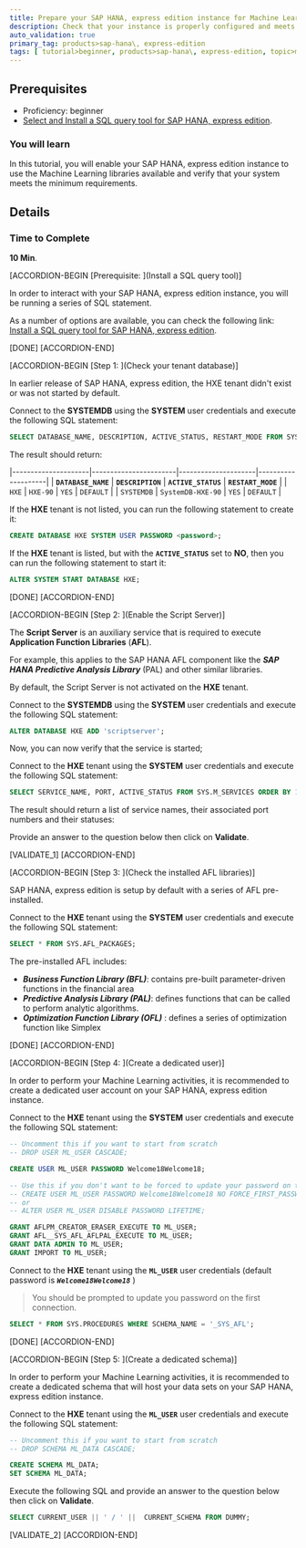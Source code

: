 ```yaml
---
title: Prepare your SAP HANA, express edition instance for Machine Learning
description: Check that your instance is properly configured and meets the minimum requirements to execute built-in Machine Learning algorithms .
auto_validation: true
primary_tag: products>sap-hana\, express-edition
tags: [ tutorial>beginner, products>sap-hana\, express-edition, topic>machine-learning ]
---
```


## Prerequisites  
- Proficiency: beginner
- [Select and Install a SQL query tool for SAP HANA, express edition](https://www.sap.com/developer/tutorials/mlb-hxe-tools-sql.html).

### You will learn

In this tutorial, you will enable your SAP HANA, express edition instance to use the Machine Learning libraries available and verify that your system meets the minimum requirements.

## Details

### Time to Complete
**10 Min**.

[ACCORDION-BEGIN [Prerequisite: ](Install a SQL query tool)]

In order to interact with your SAP HANA, express edition instance, you will be running a series of SQL statement.

As a number of options are available, you can check the following link: [Install a SQL query tool for SAP HANA, express edition](https://www.sap.com/developer/tutorials/mlb-hxe-tools-sql.html).

[DONE]
[ACCORDION-END] 

[ACCORDION-BEGIN [Step 1: ](Check your tenant database)]

In earlier release of SAP HANA, express edition, the HXE tenant didn't exist or was not started by default.

Connect to the **SYSTEMDB** using the **SYSTEM** user credentials and execute the following SQL statement:

```sql
SELECT DATABASE_NAME, DESCRIPTION, ACTIVE_STATUS, RESTART_MODE FROM SYS.M_DATABASES ORDER BY 1;
```

The result should return:

|---------------------|-----------------------|---------------------|--------------------|
| **`DATABASE_NAME`** | **`DESCRIPTION`**     | **`ACTIVE_STATUS`** | **`RESTART_MODE`** |
| `HXE`               | `HXE-90`              | `YES`               | `DEFAULT`          |
| `SYSTEMDB`          | `SystemDB-HXE-90`     | `YES`               | `DEFAULT`          |

If the **HXE** tenant is not listed, you can run the following statement to create it:

```sql
CREATE DATABASE HXE SYSTEM USER PASSWORD <password>;
```

If the **HXE** tenant is listed, but with the **`ACTIVE_STATUS`** set to **NO**, then you can run the following statement to start it:

```sql
ALTER SYSTEM START DATABASE HXE;
```
[DONE]
[ACCORDION-END] 

[ACCORDION-BEGIN [Step 2: ](Enable the Script Server)]

The **Script Server** is an auxiliary service that is required to execute **Application Function Libraries** (**AFL**).

For example, this applies to the SAP HANA AFL component like the ***SAP HANA Predictive Analysis Library*** (PAL) and other similar libraries.

By default, the Script Server is not activated on the **HXE** tenant.

Connect to the **SYSTEMDB** using the **SYSTEM** user credentials and execute the following SQL statement:

```sql
ALTER DATABASE HXE ADD 'scriptserver';
```

Now, you can now verify that the service is started;

Connect to the **HXE** tenant using the **SYSTEM** user credentials and execute the following SQL statement:

```sql
SELECT SERVICE_NAME, PORT, ACTIVE_STATUS FROM SYS.M_SERVICES ORDER BY 1;
```

The result should return a list of service names, their associated port numbers and their statuses:

Provide an answer to the question below then click on **Validate**.

[VALIDATE_1]
[ACCORDION-END] 

[ACCORDION-BEGIN [Step 3: ](Check the installed AFL libraries)]

SAP HANA, express edition is setup by default with a series of AFL pre-installed.

Connect to the **HXE** tenant using the **SYSTEM** user credentials and execute the following SQL statement:

```sql
SELECT * FROM SYS.AFL_PACKAGES;
```

The pre-installed AFL includes:

 - ***Business Function Library (BFL)***: contains pre-built parameter-driven functions in the financial area
 - ***Predictive Analysis Library (PAL)***: defines functions that can be called to perform analytic algorithms.
 - ***Optimization Function Library (OFL)*** : defines a series of optimization function like Simplex

[DONE]
[ACCORDION-END] 

[ACCORDION-BEGIN [Step 4: ](Create a dedicated user)]

In order to perform your Machine Learning activities, it is recommended to create a dedicated user account on your SAP HANA, express edition instance.

Connect to the **HXE** tenant using the **SYSTEM** user credentials and execute the following SQL statement:

```sql
-- Uncomment this if you want to start from scratch
-- DROP USER ML_USER CASCADE;

CREATE USER ML_USER PASSWORD Welcome18Welcome18;

-- Use this if you don't want to be forced to update your password on the first connection.
-- CREATE USER ML_USER PASSWORD Welcome18Welcome18 NO FORCE_FIRST_PASSWORD_CHANGE;
-- or
-- ALTER USER ML_USER DISABLE PASSWORD LIFETIME;

GRANT AFLPM_CREATOR_ERASER_EXECUTE TO ML_USER;
GRANT AFL__SYS_AFL_AFLPAL_EXECUTE TO ML_USER;
GRANT DATA ADMIN TO ML_USER;
GRANT IMPORT TO ML_USER;
```

Connect to the **HXE** tenant using the **`ML_USER`** user credentials (default password is ***`Welcome18Welcome18`*** )

> You should be prompted to update you password on the first connection.
&nbsp;


```sql
SELECT * FROM SYS.PROCEDURES WHERE SCHEMA_NAME = '_SYS_AFL';
```

[DONE]
[ACCORDION-END] 

[ACCORDION-BEGIN [Step 5: ](Create a dedicated schema)]

In order to perform your Machine Learning activities, it is recommended to create a dedicated schema that will host your data sets on your SAP HANA, express edition instance.

Connect to the **HXE** tenant using the **`ML_USER`** user credentials and execute the following SQL statement:

```sql
-- Uncomment this if you want to start from scratch
-- DROP SCHEMA ML_DATA CASCADE;

CREATE SCHEMA ML_DATA;
SET SCHEMA ML_DATA;
```

Execute the following SQL and provide an answer to the question below then click on **Validate**.

```sql
SELECT CURRENT_USER || ' / ' ||  CURRENT_SCHEMA FROM DUMMY;
```

[VALIDATE_2]
[ACCORDION-END] 
